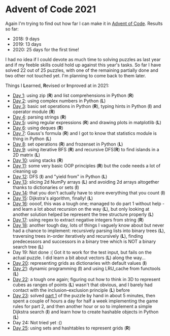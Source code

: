 # Advent of Code 2021

Again I'm trying to find out how far I can make it in [Advent of Code](https://adventofcode.com/2021/). Results so far:
* 2018: 9 days
* 2019: 13 days
* 2020: 25 days for the first time!

I had no idea if I could devote as much time to solving puzzles as last year and if my feeble skills could hold up against this year's tasks. So far I have solved 22 out of 25 puzzles, with one of the remaining partially done and two other not touched yet. I'm planning to come back to them later.

Things I **L**earned, **R**evised or **I**mproved at in 2021:

* [Day 1](01/d01.py): using zip (**R**) and list comprehensions in Python (**R**)
* [Day 2](02/d02.py): using complex numbers in Python (**L**)
* [Day 3](03/d03.py): basic set operations in Python (**R**), typing hints in Python (**I**) and operator module (**R**)
* [Day 4](04/d04.py): parsing strings (**R**)
* [Day 5](05/d05.py): using regular expressions (**R**) and drawing plots in matplotlib (**L**)
* [Day 6](06/d06.py): using deques (**R**)
* [Day 7](07/d07.py): Gauss's formula (**R**) and I got to know that statistics module is thing in Python (**L**)
* [Day 8](08/d08.py): set operations (**R**) and frozenset in Python (**L**)
* [Day 9](09/d09.py): using iterative BFS (**R**) and recursive DFS(**R**) to find islands in a 2D matrix (**L**)
* [Day 10](10/d10.py): using stacks (**R**)
* [Day 11](11/d11.py): some very basic OOP principles (**R**) but the code needs a lot of cleaning up
* [Day 12](12/d12.py): DFS (**I**) and "yield from" in Python (**L**)
* [Day 13](13/d13.py): slicing 2d NumPy arrays (**L**) and avoiding 2d arrays altogether thanks to dictionaries or sets (**I**)
* [Day 14](14/d14.py): that you don't actually have to store everything that you count (**I**)
* [Day 15](15/d15.py): Dijkstra's algorithm, finally! (**L**)
* [Day 16](16/d16.py): oooof, this was a tough one; managed to do part 1 without help - and learn a lot about recursion on the way (**L**), but only looking at another solution helped be represent the tree structure properly (**L**)
* [Day 17](17/d17.py): using regex to extract negative integers from string (**R**)
* [Day 18](18/d18.py): another tough day, lots of things I vaguely know about but never had a chance to implement: recursively parsing lists into binary trees (**L**), traversing trees in-order iteratively and recursively (**L**), finding predecessors and successors in a binary tree which is NOT a binary search tree (**L**)
* Day 19: Not done :( Got it to work for the test input, but fails on the actual puzzle. I did learn a bit about vectors (**L**) along the way...
* [Day 20](20/d20.py): representing grids as dictionaries with default values (**I**)
* [Day 21](21/d21.py): dynamic programming (**I**) and using LRU_cache from functools (**L**)
* [Day 22](22/d22.py): a tough one again; figuring out how to think in 3D to represent cubes as ranges of points (**L**) wasn't that obvious, and I barely had contact with the inclusion–exclusion principle (**L**) before
* [Day 23](23/d23.py): solved [part 1](23/part1.txt) of the puzzle by hand in about 5 minutes, then spent a couple of hours a day for half a week implementing the game rules for part 2, and then another hour or so to implement a simple Dijkstra search (**I**) and learn how to create hashable objects in Python (**L**)
* Day 24: Not tried yet :()
* [Day 25](25/d25.py): using sets and hashtables to represent grids (**R**)